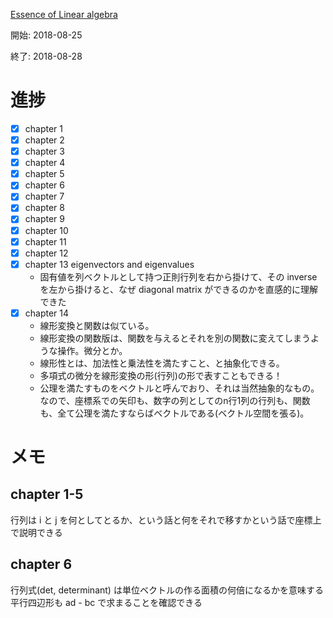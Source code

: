[Essence of Linear algebra](https://www.youtube.com/watch?v=fNk_zzaMoSs&list=PLZHQObOWTQDPD3MizzM2xVFitgF8hE_ab&index=1)


開始: 2018-08-25

終了: 2018-08-28

# 進捗

- [x] chapter 1
- [x] chapter 2
- [x] chapter 3
- [x] chapter 4
- [x] chapter 5
- [x] chapter 6
- [x] chapter 7
- [x] chapter 8
- [x] chapter 9
- [x] chapter 10
- [x] chapter 11
- [x] chapter 12
- [x] chapter 13 eigenvectors and eigenvalues
  - 固有値を列ベクトルとして持つ正則行列を右から掛けて、その inverse を左から掛けると、なぜ diagonal matrix ができるのかを直感的に理解できた
- [x] chapter 14
  - 線形変換と関数は似ている。
  - 線形変換の関数版は、関数を与えるとそれを別の関数に変えてしまうような操作。微分とか。
  - 線形性とは、加法性と乗法性を満たすこと、と抽象化できる。
  - 多項式の微分を線形変換の形(行列)の形で表すこともできる！
  - 公理を満たすものをベクトルと呼んでおり、それは当然抽象的なもの。なので、座標系での矢印も、数字の列としてのn行1列の行列も、関数も、全て公理を満たすならばベクトルである(ベクトル空間を張る)。

# メモ
## chapter 1-5

行列は i と j を何としてとるか、という話と何をそれで移すかという話で座標上で説明できる

## chapter 6

行列式(det, determinant) は単位ベクトルの作る面積の何倍になるかを意味する
平行四辺形も ad - bc で求まることを確認できる

